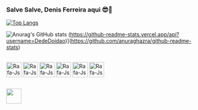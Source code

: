 ### Salve Salve, Denis Ferreira aqui 😎🤏

[![Top Langs](https://github-readme-stats.vercel.app/api/top-langs/?username=DedeDoidao)](https://github.com/anuraghazra/github-readme-stats)
  <picture>
  <source
    srcset="https://github-readme-stats.vercel.app/api?username=DedeDoidao&show_icons=true&theme=dark"
    media="(prefers-color-scheme: dark)"
  />
  <source
    srcset="https://github-readme-stats.vercel.app/api?username=DedeDoidao&show_icons=true"
    media="(prefers-color-scheme: dark), (prefers-color-scheme: no-preference)"
  />
  

</picture>

![Anurag's GitHub stats](https://github-readme-stats.vercel.app/api?username=DedeDoidao&show_icons=true&theme=dark)
  (https://github-readme-stats.vercel.app/api?username=DedeDoidao)](https://github.com/anuraghazra/github-readme-stats)
 <div style="display: inline_block"><br>
 <img align="center" alt="Rafa-Js" height="40" width="40" src="https://img.icons8.com/plasticine/256/c.png">
 <img align="center" alt="Rafa-Js" height="40" width="40" src="https://img.icons8.com/fluency/256/c-plus-plus-logo.png">
 <img align="center" alt="Rafa-Js" height="40" width="40" src="https://cdn-icons-png.flaticon.com/512/152/152843.png">
 <img align="center" alt="Rafa-Js" height="40" width="40" src="https://img.icons8.com/color/256/css3.png">
 <img align="center" alt="Rafa-Js" height="40" width="40" src="https://img.icons8.com/?size=64&id=59979&format=png">
 <img align="center" alt="Rafa-Js" height="40" width="40" src="https://img.icons8.com/?size=64&id=QSjnrUKYMnxO&format=png">  
 </div>
 
   ##
<div>
<a href="https://instagram.com/dede_doidao" target="_blank"><img src="https://cdn-icons-png.flaticon.com/512/3955/3955024.png" height="40" width="40" target="_blank"</a>
</div
         
            
             
          

 
